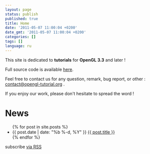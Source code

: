 ```yaml
---
layout: page
status: publish
published: true
title: Home
date: '2011-05-07 11:00:04 +0200'
date_gmt: '2011-05-07 11:00:04 +0200'
categories: []
tags: []
language: ru
---
```

<p>This site is dedicated to <strong>tutorials</strong> for <strong>OpenGL 3.3</strong> and later !</p>
<p>Full source code is available <a title="Download" href="{{ site.baseurl }}/download">here</a>.</p>
<p>Feel free to contact us for any question, remark, bug report, or other : <a href="mailto:contact@opengl-tutorial.org">contact@opengl-tutorial.org</a> .</p>
<p>If you enjoy our work, please don't hesitate to spread the word !</p>

<div class="home">

  <h1>News</h1>

  <ul class="posts">
    {% for post in site.posts %}
      <li>
        <span class="post-date">{{ post.date | date: "%b %-d, %Y" }}</span>
        <a class="post-link" href="{{ site.baseurl }}{{ post.url }}">{{ post.title }}</a>
      </li>
    {% endfor %}
  </ul>

  <p class="rss-subscribe">subscribe <a href="{{ "/feed.xml" | prepend: site.baseurl }}">via RSS</a></p>

</div>
